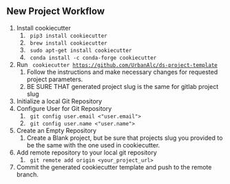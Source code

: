 ## New Project Workflow

1. Install cookiecutter
   1. <code> pip3 install cookiecutter </code>
   2. <code> brew install cookiecutter </code>
   3. <code> sudo apt-get install cookiecutter </code>
   4. <code> conda install -c conda-forge cookiecutter </code>
2. Run <code> cookiecutter https://github.com/UrbanAlc/ds-project-template </code>
   1. Follow the instructions and make necessary changes for requested project parameters.
   2. BE SURE THAT generated project slug is the same for gitlab project slug
3. Initialize a local Git Repository
4. Configure User for Git Repository
   1. <code> git config user.email <"user.email"> </code>
   2. <code> git config user.name <"user.name"> </code>
5. Create an Empty Repository 
   1. Create a Blank project, but be sure that projects slug you provided to be the same with the one used in cookiecutter.
6. Add remote repository to your local git repository
   1. <code> git remote add origin <your_project_url> </code>
7. Commit the generated cookiecutter template and push to the remote branch.
